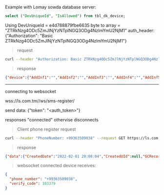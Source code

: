 Example with Lomay sowda database server:

```sql
select ("DevUniqueId", "IsAllowed") from tbl_dk_device;
```

Using DevUniqueId = e4d788879fbe6635
byte to array = "ZTRkNzg4ODc5ZmJlNjYzNTplNGQ3ODg4NzlmYmU2NjM1"
auth_header: {"Authorization": "Basic ZTRkNzg4ODc5ZmJlNjYzNTplNGQ3ODg4NzlmYmU2NjM1"}

> request

```bash
curl --header "Authorization: Basic ZTRkNzg4ODc5ZmJlNjYzNTplNGQ3ODg4NzlmYmU2NjM1" --request GET https://ls.com.tm/ls/api/login/?type=device
```

> response

```json
{"device":{"AddInf1":"","AddInf2":"","AddInf3":"","AddInf4":"","AddInf5":"","AddInf6":"id=QP1A.190711.020,androidId=e4d788879fbe6635,baseOS=,release=10,brand=samsung,device=a7y18lte,display=QP1A.190711.020.A750FXXU5CUI4,manufacturer=samsung,model=SM-A750F,isPhysicalDevice=true","AllowedDate":null,"CreatedDate":"2022-01-29 08:00:04","CreatedUId":null,"DevDesc":null,"DevGuid":"ace9103d-9d83-4a72-8c0f-effb341b3c44","DevId":62,"DevName":"Dowlpack","DevUniqueId":"e4d788879fbe6635","DevVerifyDate":null,"DevVerifyKey":null,"DisallowedDate":null,"GCRecord":null,"IsAllowed":true,"ModifiedDate":"2022-01-29 08:00:04","ModifiedUId":null,"RpAccId":null,"SyncDateTime":"2022-01-29 08:00:04","UId":10},"exp":"2022-02-01 20:10:59","message":"Login success!","status":1,"token":"eyJ0eXAiOiJKV1QiLCJhbGciOiJIUzI1NiJ9.eyJleHAiOjE2NDM3MjgyNTksImlhdCI6MTY0MzcyMjI1OSwibmJmIjoxNjQzNzIyMjU5LCJEZXZJZCI6NjJ9.TXQgbs_oQiGlsq4LEcwZq5TLM0rRmbyWmgfAGc7N_uk"}
```
-------
connecting to websocket

wss://ls.com.tm/<prefix>/ws/sms-register/

send data:
{"token": "<auth_token>"}

responses "connected" othervise disconnects


> Client phone register request

```bash
curl --header "PhoneNumber: +99363509038" --request GET https://ls.com.tm/ls/api/register-request/?method=phone_number
```

> response

```json
{"data":{"CreatedDate":"2022-02-01 20:00:04","CreatedUId":null,"GCRecord":null,"ModifiedDate":"2022-02-01 23:17:19","ModifiedUId":null,"RegReqExpDate":"Tue, 01 Feb 2022 23:28:22 GMT","RegReqGuid":"50e258d7-d6d9-490b-97fc-116046c8c3c1","RegReqId":8,"RegReqInfo":null,"RegReqIpAddress":null,"RegReqPhoneNumber":"+99363509038","RegReqVerified":0,"RegReqVerifyCode":"","SyncDateTime":"2022-02-01 20:00:04","validator_phone_number":"Shu mumkincilik entak gurnalynmady.."},"message":"G\u00f6rkezilen telefon nomere bo\u015f SMS ugrady\u0148: <h4><div style=\"margin: 1rem 0\">\n\t\t\t\t<a href=\"sms:Shu mumkincilik entak gurnalynmady..\">\n\t\t\t\tShu mumkincilik entak gurnalynmady..</a>\n\t\t\t\t<a class=\"btn btn-success\" style=\"margin-left: 1rem\" href=\"sms:Shu mumkincilik entak gurnalynmady..\">\n\t\t\t\tIber</a>\n\t\t\t\t</div>\n\t\t\t\t</h4>\n Talaby\u0148yzy\u0148 i\u015fje\u0148 \u00fdagda\u00fd wagty 10 (minutes)","status":1,"total":1}
```


> websocket connected device receives:

```json
{
  "phone_number": "+99363509038",
  "verify_code": 103379
}
```

